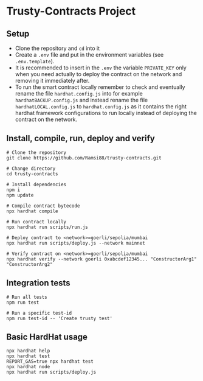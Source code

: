 # Trusty-Contracts Project

## Setup

- Clone the repository and `cd` into it
- Create a `.env` file and put in the environment variables (see `.env.template`).
- It is recommended to insert in the `.env` the variable `PRIVATE_KEY` only when you need actually to deploy the contract on the network and removing it immediately after.
- To run the smart contract locally remember to check and eventually rename the file `hardhat.config.js` into for example `hardhatBACKUP.config.js` and instead rename the file `hardhatLOCAL.config.js` to `hardhat.config.js` as it contains the right hardhat framework configurations to run locally instead of deploying the contract on the network.

## Install, compile, run, deploy and verify

```shell
# Clone the repository
git clone https://github.com/Ramsi88/trusty-contracts.git

# Change directory
cd trusty-contracts

# Install dependencies
npm i
npm update

# Compile contract bytecode
npx hardhat compile

# Run contract locally
npx hardhat run scripts/run.js

# Deploy contract to <network>=goerli/sepolia/mumbai
npx hardhat run scripts/deploy.js --network mainnet 

# Verify contract on <network>=goerli/sepolia/mumbai
npx hardhat verify --network goerli 0xabcdef12345... "ConstructorArg1" "ConstructorArg2" 
```

## Integration tests

```shell
# Run all tests
npm run test

# Run a specific test-id
npm run test-id -- 'Create trusty test'
```

## Basic HardHat usage

```shell
npx hardhat help
npx hardhat test
REPORT_GAS=true npx hardhat test
npx hardhat node
npx hardhat run scripts/deploy.js
```
